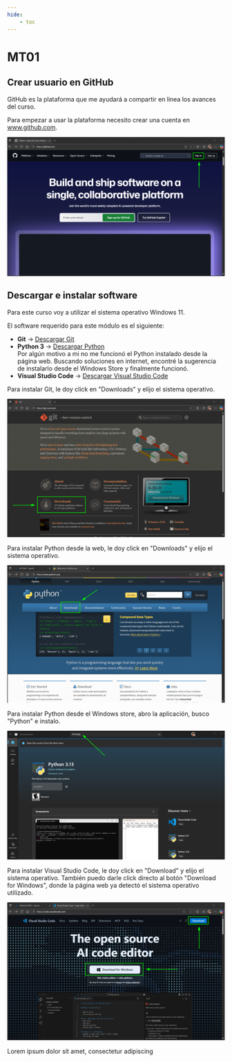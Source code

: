 ```yaml
---
hide:
    - toc
---
```


# MT01

## **Crear usuario en GitHub**
GitHub es la plataforma que me ayudará a compartir en linea los avances del curso.

Para empezar a usar la plataforma necesito crear una cuenta en www.github.com.

![](../images/MT01/USUARIO-GITHUB.png)


## **Descargar e instalar software**

Para este curso voy a utilizar el sistema operativo Windows 11.

El software requerido para este módulo es el siguiente:

- **Git** → [Descargar Git](https://git-scm.com)  
- **Python 3** → [Descargar Python](https://www.python.org)  
Por algún motivo a mi no me funcionó el Python instalado desde la página web. Buscando soluciones en internet, encontré la sugerencia de instalarlo desde el Windows Store y finalmente funcionó.
- **Visual Studio Code** → [Descargar Visual Studio Code](https://code.visualstudio.com/)  


Para instalar Git, le doy click en "Downloads" y elijo el sistema operativo.

![](../images/MT01/INSTALAR-GIT.png)


Para instalar Python desde la web, le doy click en "Downloads" y elijo el sistema operativo.

![](../images/MT01/INSTALAR-PYTHON-WEB.png)


Para instalar Python desde el Windows store, abro la aplicación, busco "Python" e instalo.

![](../images/MT01/INSTALAR-PYTHON.png)


Para instalar Visual Studio Code, le doy click en "Download" y elijo el sistema operativo. También puedo darle click directo al botón "Download for Windows", donde la página web ya detectó el sistema operativo utilizado.

![](../images/MT01/INSTALAR-VSCODE.png)


Lorem ipsum dolor sit amet, consectetur adipiscing 
